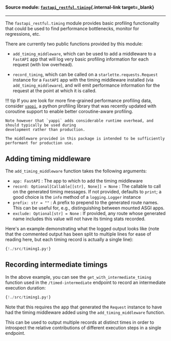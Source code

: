 #### Source module: [`fastapi_restful.timing`](https://github.com/yuval9313/fastapi-restful/blob/master/fastapi_restful/timing.py){.internal-link target=_blank}

---

The `fastapi_restful.timing` module provides basic profiling functionality that could be
used to find performance bottlenecks, monitor for regressions, etc.

There are currently two public functions provided by this module:

* `add_timing_middleware`, which can be used to add a middleware to a `FastAPI` app that will
log very basic profiling information for each request (with low overhead).

* `record_timing`, which can be called on a `starlette.requests.Request` instance for a `FastAPI`
app with the timing middleware installed (via `add_timing_middleware`), and will emit performance
information for the request at the point at which it is called.

!!! tip
    If you are look for more fine-grained performance profiling data, consider 
    <a href="https://github.com/sumerc/yappi" target="_blank">`yappi`</a>,
    a python profiling library that was recently updated with coroutine support to enable
    better coroutine-aware profiling.
    
    Note however that `yappi` adds considerable runtime overhead, and should typically be used during
    development rather than production.
    
    The middleware provided in this package is intended to be sufficiently performant for production use.
    

## Adding timing middleware

The `add_timing_middleware` function takes the following arguments:

* `app: FastAPI` : The app to which to add the timing middleware
* `record: Optional[Callable[[str], None]] = None` : The callable to call on the generated timing messages.
If not provided, defaults to `print`; a good choice is the `info` method of a `logging.Logger` instance 
* `prefix: str = ""` : A prefix to prepend to the generated route names. This can be useful for, e.g., 
distinguishing between mounted ASGI apps.
* `exclude: Optional[str] = None` : If provided, any route whose generated name includes this value will not have its
timing stats recorded.
 
Here's an example demonstrating what the logged output looks like (note that the commented output has been
split to multiple lines for ease of reading here, but each timing record is actually a single line): 

```python hl_lines="15 37 42 45 53"
{!./src/timing1.py!}
```

## Recording intermediate timings

In the above example, you can see the `get_with_intermediate_timing` function used in
the `/timed-intermediate` endpoint to record an intermediate execution duration:

```python hl_lines="33 46 47 48"
{!./src/timing1.py!}
```

Note that this requires the app that generated the `Request` instance to have had the timing middleware
added using the `add_timing_middleware` function.

This can be used to output multiple records at distinct times in order to introspect the relative
contributions of different execution steps in a single endpoint.
